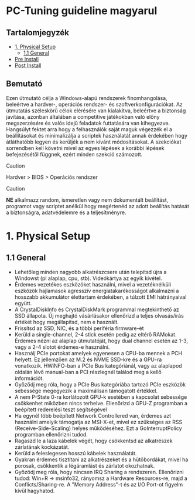 # PC-Tuning guideline magyarul
 
## Tartalomjegyzék 

- [1. Physical Setup](#1-physical-setup)
  - [1.1 General](#11-general)
- [Pre Install](#2-pre-install)
- [Post Install](#3-post-install)


## Bemutató

Ezen útmutató célja a Windows-alapú rendszerek finomhangolása, beleértve a hardver-, operációs rendszer- és szoftverkonfigurációkat. Az útmutatás széleskörű célok elérésére van kialakítva, beleértve a biztonság javítása, azonban általában a competitive játékokban való előny megszerzésére és valós idejű feladatok futtatására van kihegyezve. Hangsúlyt fektet arra hogy a felhasználók saját maguk végezzék el a beállításokat és minimalizálja a scriptek használatát annak érdekében hogy átláthatóbb legyen és kerüljék a nem kívánt módosításokat. A szekciókat sorrendben kell követni mivel az egyes lépések a korábbi lépések befejezésétől függnek, ezért minden szekció számozott.

> [!CAUTION]
Hardver > BIOS > Operációs rendszer

> [!CAUTION]
**NE** alkalmazz random, ismeretlen vagy nem dokumentált beállítást, programot vagy scriptet anélkül hogy megértenéd az adott beállítás hatását a biztonságra, adatvédelemre és a teljesítményre.


# 1. Physical Setup

## 1.1 General

- Lehetőleg minden nagyobb alkatrészcsere után telepítsd újra a Windowst (pl alaplap, cpu, stb). Videókártya az egyik kivétel.
- Érdemes vezetékes eszközöket használni, mivel a vezetéknélküli eszközök hajlamasok agresszív energiatakarékosságot alkalmazni a hosszabb akkumulátor élettartam érdekében, a túlzott EMI hátrányaival együtt.
- A CrystalDiskInfo és CrystalDiskMark programmal megtekinthető az SSD állapota. Új meghajtó vásárlásakor ellenőrizd a teljes olvasás/írás értékét hogy megállapítsd, nem e használt.
- Frissítsd az SSD, NIC, és a többi periféria firmware-ét
- Kerüld a single-channel, 2-4 stick esetén pedig az eltérő RAMokat. Érdemes nézni az alaplap útmutatóját, hogy dual channel esetén az 1-3, vagy a 2-4 slotot érdemes-e használni. 
- Használj PCIe portokat amelyek egyenesen a CPU-ba mennek a PCH helyett. Ez jellemzően az M.2 és NVME SSD-kre és a GPU-ra vonatkozik. HWiNFO-ban a PCIe Bus kategóriánál, vagy az alaplapod oldalán lévő manual-ban a PCI részlegnél találod meg a kellő információt.
- Győződj meg róla, hogy a PCIe Bus kategóriába tartozó PCIe eszközök sebessége megegyezik a maximálisan támogatott értékkel.
- A nem P-State 0-ra korlátozott GPU-k esetében a kapcsolat sebessége csökkenhet miközben nincs terhelve. Ellenőrizd a GPU-Z programban a beépített rederelési teszt segítségével
- Ha egynél több beépített Network Controllered van, érdemes azt használni amelyik támogatja az MSI-X-et, mivel ez szükséges az RSS (Receive-Side-Scaling) helyes működéséhez. Ezt a GoInterruptPolicy programban ellenőrizni tudod.
- Ragaszd le a laza kábelek végét, hogy csökkentsd az alkatrészek zárlatának kockázatát.
- Kerüld a feleslegesen hosszú kábelek használatát.
- Gyakran érdemes tisztítani az alkatrészeket és a hűtőbordákat, mivel ha porosak, csökkentik a légáramlást és zárlatot okozhatnak.
- Győzödj meg róla, hogy nincsen IRQ Sharing a rendszeren. Ellenőrizni tudod: Win+R -> msinfo32, rányomsz a Hardware Resources-re, majd a Conflicts/Sharing-re. A "Memory Address"-t  és az I/O Port-ot figyelm kívül hagyhatod.


